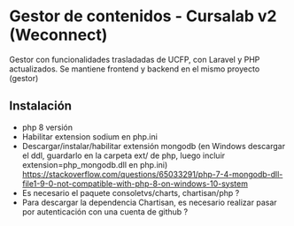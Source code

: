 # Gestor de contenidos - Cursalab v2 (Weconnect)

Gestor con funcionalidades trasladadas de UCFP, con Laravel y PHP actualizados.
Se mantiene frontend y backend en el mismo proyecto (gestor)

## Instalación

-   php 8 versión
-   Habilitar extension sodium en php.ini
-   Descargar/instalar/habilitar extensión mongodb (en Windows descargar el ddl, guardarlo en la carpeta ext/ de php, luego incluir extension=php_mongodb.dll en php.ini) https://stackoverflow.com/questions/65033291/php-7-4-mongodb-dll-file1-9-0-not-compatible-with-php-8-on-windows-10-system
-   Es necesario el paquete consoletvs/charts, chartisan/php ?
-   Para descargar la dependencia Chartisan, es necesario realizar pasar por autenticación con una cuenta de github ?
